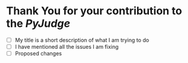 # Thank You for your contribution to the *PyJudge*

- [ ] My title is a short description of what I am trying to do
- [ ] I have mentioned all the issues I am fixing
- [ ] Proposed changes
